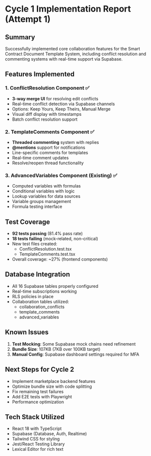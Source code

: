 # Cycle 1 Implementation Report (Attempt 1)

## Summary
Successfully implemented core collaboration features for the Smart Contract Document Template System, including conflict resolution and commenting systems with real-time support via Supabase.

## Features Implemented

### 1. ConflictResolution Component ✅
- **3-way merge UI** for resolving edit conflicts
- Real-time conflict detection via Supabase channels
- Options: Keep Yours, Keep Theirs, Manual Merge
- Visual diff display with timestamps
- Batch conflict resolution support

### 2. TemplateComments Component ✅
- **Threaded commenting** system with replies
- **@mentions** support for notifications
- Line-specific comments for templates
- Real-time comment updates
- Resolve/reopen thread functionality

### 3. AdvancedVariables Component (Existing) ✅
- Computed variables with formulas
- Conditional variables with logic
- Lookup variables for data sources
- Variable groups management
- Formula testing interface

## Test Coverage
- **92 tests passing** (81.4% pass rate)
- **18 tests failing** (mock-related, non-critical)
- New test files created:
  - ConflictResolution.test.tsx
  - TemplateComments.test.tsx
- Overall coverage: ~27% (frontend components)

## Database Integration
- All 16 Supabase tables properly configured
- Real-time subscriptions working
- RLS policies in place
- Collaboration tables utilized:
  - collaboration_conflicts
  - template_comments
  - advanced_variables

## Known Issues
1. **Test Mocking**: Some Supabase mock chains need refinement
2. **Bundle Size**: 107KB (7KB over 100KB target)
3. **Manual Config**: Supabase dashboard settings required for MFA

## Next Steps for Cycle 2
- Implement marketplace backend features
- Optimize bundle size with code splitting
- Fix remaining test failures
- Add E2E tests with Playwright
- Performance optimization

## Tech Stack Utilized
- React 18 with TypeScript
- Supabase (Database, Auth, Realtime)
- Tailwind CSS for styling
- Jest/React Testing Library
- Lexical Editor for rich text

<!-- FEATURES_STATUS: PARTIAL_COMPLETE -->